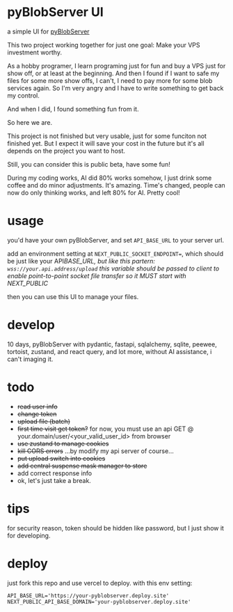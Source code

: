 # pyBlobServer UI

a simple UI for [pyBlobServer](https://github.com/deadlyedge/pyBlobServer)

This two project working together for just one goal: Make your VPS investment worthy.


As a hobby programer, I learn programing just for fun and buy a VPS just for show off, or at least at the beginning.  And then I found if I want to safe my files for some more show offs, I can't, I need to pay more for some blob services again.  So I'm very angry and I have to write something to get back my control.

And when I did, I found something fun from it.

So here we are.

This project is not finished but very usable, just for some funciton not finished yet.  But I expect it will save your cost in the future but it's all depends on the project you want to host.

Still, you can consider this is public beta, have some fun!

During my coding works, AI did 80% works somehow, I just drink some coffee and do minor adjustments.  It's amazing.  Time's changed,
people can now do only thinking works, and left 80% for AI.  Pretty cool!

# usage

you'd have your own pyBlobServer, and set `API_BASE_URL` to your server url.

add an environment setting at `NEXT_PUBLIC_SOCKET_ENDPOINT=`, which should be
just like your API*BASE_URL, but like this partern: `wss://your.api.address/upload`
this variable should be passed to client to enable point-to-point socket file transfer
so it MUST start with NEXT_PUBLIC*

then you can use this UI to manage your files.

# develop

10 days, pyBlobServer with pydantic, fastapi, sqlalchemy, sqlite, peewee, tortoist, zustand, and react query, and lot more, without AI assistance, i can't imaging it.

# todo

- ~~read user info~~
- ~~change token~~
- ~~upload file (batch)~~
- ~~first time visit get token?~~ for now, you must use an api GET @ your.domain/user/<your_valid_user_id> from browser
- ~~use zustand to manage cookies~~
- ~~kill CORS errors~~ ...by modify my api server of course...
- ~~put upload switch into cookies~~
- ~~add central suspense mask manager to store~~
- add correct response info
- ok, let's just take a break.

# tips

for security reason, token should be hidden like password, but I just show it for developing.

# deploy

just fork this repo and use vercel to deploy. with this env setting:

```env
API_BASE_URL='https://your-pyblobserver.deploy.site'
NEXT_PUBLIC_API_BASE_DOMAIN='your-pyblobserver.deploy.site'
```
